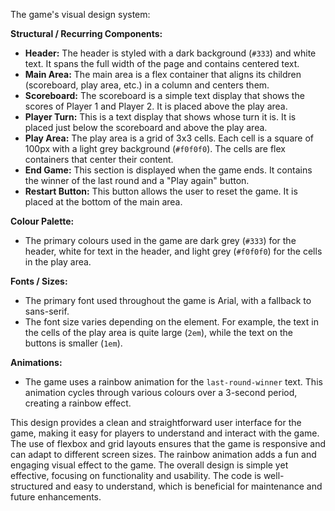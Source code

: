 The game's visual design system:

**Structural / Recurring Components:**
- **Header:** The header is styled with a dark background (`#333`) and white text. It spans the full width of the page and contains centered text.
- **Main Area:** The main area is a flex container that aligns its children (scoreboard, play area, etc.) in a column and centers them.
- **Scoreboard:** The scoreboard is a simple text display that shows the scores of Player 1 and Player 2. It is placed above the play area.
- **Player Turn:** This is a text display that shows whose turn it is. It is placed just below the scoreboard and above the play area.
- **Play Area:** The play area is a grid of 3x3 cells. Each cell is a square of 100px with a light grey background (`#f0f0f0`). The cells are flex containers that center their content.
- **End Game:** This section is displayed when the game ends. It contains the winner of the last round and a "Play again" button.
- **Restart Button:** This button allows the user to reset the game. It is placed at the bottom of the main area.

**Colour Palette:**
- The primary colours used in the game are dark grey (`#333`) for the header, white for text in the header, and light grey (`#f0f0f0`) for the cells in the play area.

**Fonts / Sizes:**
- The primary font used throughout the game is Arial, with a fallback to sans-serif. 
- The font size varies depending on the element. For example, the text in the cells of the play area is quite large (`2em`), while the text on the buttons is smaller (`1em`).

**Animations:**
- The game uses a rainbow animation for the `last-round-winner` text. This animation cycles through various colours over a 3-second period, creating a rainbow effect.

This design provides a clean and straightforward user interface for the game, making it easy for players to understand and interact with the game. The use of flexbox and grid layouts ensures that the game is responsive and can adapt to different screen sizes. The rainbow animation adds a fun and engaging visual effect to the game. The overall design is simple yet effective, focusing on functionality and usability. The code is well-structured and easy to understand, which is beneficial for maintenance and future enhancements.